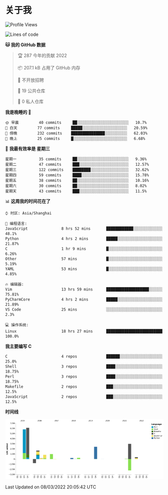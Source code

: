 # 关于我

<!--START_SECTION:waka-->
![Profile Views](http://img.shields.io/badge/%E4%B8%AA%E4%BA%BA%E5%B0%81%E9%9D%A2%E8%A7%82%E7%9C%8B%E6%AC%A1%E6%95%B0-28-blue)

![Lines of code](https://img.shields.io/badge/%E4%BB%8E%E3%80%8C%E4%BD%A0%E5%A5%BD%E4%B8%96%E7%95%8C%E3%80%8D%E6%88%91%E5%B7%B2%E7%BB%8F%E5%86%99%E4%BA%86-19%20Thousand%20%E8%A1%8C%E4%BB%A3%E7%A0%81-blue)

**🐱 我的 GitHub 数据** 

> 🏆 287 今年的贡献 2022
 > 
> 📦 207.1 kB 占用了 GitHub 内存 
 > 
> 🚫 不开放招聘
 > 
> 📜 19 公共仓库 
 > 
> 🔑 0 私人仓库  
 > 
**我是晚睡的 🦉** 

```text
🌞 早晨         40 commits     ██░░░░░░░░░░░░░░░░░░░░░░░   10.7% 
🌆 白天         77 commits     █████░░░░░░░░░░░░░░░░░░░░   20.59% 
🌃 傍晚         232 commits    ███████████████░░░░░░░░░░   62.03% 
🌙 晚上         25 commits     █░░░░░░░░░░░░░░░░░░░░░░░░   6.68%

```
📅 **我最有效率是 星期三** 

```text
星期一          35 commits     ██░░░░░░░░░░░░░░░░░░░░░░░   9.36% 
星期二          47 commits     ███░░░░░░░░░░░░░░░░░░░░░░   12.57% 
星期三          122 commits    ████████░░░░░░░░░░░░░░░░░   32.62% 
星期四          59 commits     ████░░░░░░░░░░░░░░░░░░░░░   15.78% 
星期五          38 commits     ██░░░░░░░░░░░░░░░░░░░░░░░   10.16% 
星期六          30 commits     ██░░░░░░░░░░░░░░░░░░░░░░░   8.02% 
星期天          43 commits     ███░░░░░░░░░░░░░░░░░░░░░░   11.5%

```


📊 **这周我的时间花在了** 

```text
⌚︎ 时区: Asia/Shanghai

💬 编程语言: 
JavaScript               8 hrs 52 mins       ████████████░░░░░░░░░░░░░   48.1% 
Python                   4 hrs 2 mins        █████░░░░░░░░░░░░░░░░░░░░   21.87% 
C                        1 hr 9 mins         █░░░░░░░░░░░░░░░░░░░░░░░░   6.26% 
Other                    57 mins             █░░░░░░░░░░░░░░░░░░░░░░░░   5.19% 
YAML                     53 mins             █░░░░░░░░░░░░░░░░░░░░░░░░   4.85%

🔥 编辑器: 
Vim                      13 hrs 59 mins      ███████████████████░░░░░░   75.81% 
PyCharmCore              4 hrs 2 mins        █████░░░░░░░░░░░░░░░░░░░░   21.89% 
VS Code                  25 mins             ░░░░░░░░░░░░░░░░░░░░░░░░░   2.3%

💻 操作系统: 
Linux                    18 hrs 27 mins      █████████████████████████   100.0%

```

**我主要编写 C** 

```text
C                        4 repos             ██████░░░░░░░░░░░░░░░░░░░   25.0% 
Shell                    3 repos             ████░░░░░░░░░░░░░░░░░░░░░   18.75% 
Perl                     3 repos             ████░░░░░░░░░░░░░░░░░░░░░   18.75% 
Makefile                 2 repos             ███░░░░░░░░░░░░░░░░░░░░░░   12.5% 
JavaScript               2 repos             ███░░░░░░░░░░░░░░░░░░░░░░   12.5%

```


**时间线**

![Chart not found](https://raw.githubusercontent.com/Arondight/Arondight/master/charts/bar_graph.png) 


 Last Updated on 08/03/2022 20:05:42 UTC
<!--END_SECTION:waka-->

